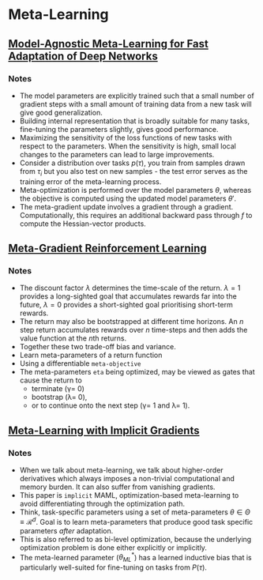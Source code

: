 # Meta-Learning

## [Model-Agnostic Meta-Learning for Fast Adaptation of Deep Networks](https://arxiv.org/abs/1703.03400)

### Notes
- The model parameters are explicitly trained such that a small number of gradient steps with a small amount of training data from a new task will give good generalization.
- Building internal representation that is broadly suitable for many tasks, fine-tuning the parameters slightly, gives good performance.
- Maximizing the sensitivity of the loss functions of new tasks with respect to the parameters. When the sensitivity is high, small local changes to the parameters can lead to large improvements.
- Consider a distribution over tasks $p(\tau)$, you train from samples drawn from $\tau_i$ but you also test on new samples - the test error serves as the training error of the meta-learning process.
- Meta-optimization is performed over the model parameters $\theta$, whereas the objective is computed using the updated model parameters $\theta'$.
- The meta-gradient update involves a gradient through a gradient. Computationally, this requires an additional backward pass through $f$ to compute the Hessian-vector products.

## [Meta-Gradient Reinforcement Learning](https://arxiv.org/abs/1805.09801)

### Notes
- The discount factor $\lambda$ determines the time-scale of the return. $\lambda=1$ provides a long-sighted goal that accumulates rewards far into the future, $\lambda=0$ provides a short-sighted goal prioritising short-term rewards.
- The return may also be bootstrapped at different time horizons. An $n$ step return accumulates rewards over $n$ time-steps and then adds the value function at the $n$th returns.
- Together these two trade-off bias and variance.
- Learn meta-parameters of a return function
- Using a differentiable `meta-objective`
- The meta-parameters `eta` being optimized, may be viewed as gates that cause the return to 
  - terminate (γ= 0)
  - bootstrap (λ= 0),
  - or to continue onto the next step (γ= 1 and λ= 1).


## [Meta-Learning with Implicit Gradients](https://arxiv.org/pdf/1909.04630.pdf)

### Notes
- When we talk about meta-learning, we talk about higher-order derivatives which always imposes a non-trivial computational and memory burden. It can also suffer from vanishing gradients.
- This paper is `implicit` MAML, optimization-based meta-learning to avoid differentiating through the optimization path.
- Think, task-specific parameters using a set of meta-parameters $\theta \in \Theta \equiv \mathcal{R}^d$. Goal is to learn meta-parameters that produce good task specific parameters *after* adaptation.
- This is also referred to as bi-level optimization, because the underlying optimization problem is done either explicitly or implicitly.
- The meta-learned parameter ($\theta^{*}_{ML}$) has a learned inductive bias that is particularly well-suited for fine-tuning on tasks from $P(\tau)$.









